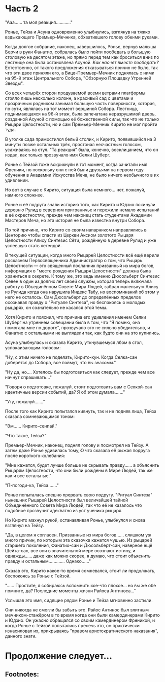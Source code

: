 # Часть 2

"Ааа...... та моя реакция............"

Ронье, Тейза и Асуна одновременно улыбнулись, взглянув на тяжко вздыхающего Премьер-Мечника, обхватившего голову обеими руками.

Когда долгое собрание, наконец, завершилось, Ронье, вернув малыша Берчи в руки Фанатио, собралась было пойти пообедать в большую столовую на десятом этаже, но прямо перед тем как броситься вниз по лестнице она была остановлена Асуной. *Как насчёт вместе пообедать?* Естественно, от такого предложения отказываться причин не было, так что эти двое приняли  его, а Вице-Премьер-Мечник поднялась с ними на 95-й этаж Центрального Собора, "Обзорную Площадку Утренней Звезды".

Со всех четырёх сторон продуваемой всеми ветрами платформы стояло лишь несколько колонн, а красивый сад с цветами и прозрачным родником занимал большую часть поверхности, которая, по сути, являлась на тот момент вершиной Собора. Лестница, поднимающаяся на 96-й этаж, была запечатана неразрушимой дверь, созданной Асуной с помощью её божественной силы, так что не только Рыцари Целостности, но и сам Премьер-Мечник Кирито не мог пройти туда.

В уголке сада примостился белый столик, и  Кирито, появившийся на 3 минуты позже остальных трёх, простонал несчастным голосом, усаживаясь на стул. "Та реакция" была, конечно, восклицанием, что он издал, как только прозвучало имя Селки Шуберг.

Ронье с Тейзой тоже вскрикнули в тот момент, когда зачитали имя Френики, но поскольку они с ней были друзьями на первом году обучения в Академии Искусства Меча, не было ничего необычного в их удивлении.

Но вот в случае с Кирито, ситуация была немного... нет, пожалуй, намного сложнее.

Ронье и её подруга знали историю того, как Кирито и Юдзио покинули деревню Рулид в северном приграничье и пережили немало испытаний в её окрестностях, прежде чем наконец стать студентами Академии Мастеров Меча, но эта история не была известна внутри Собора.

По той  причине, что Кирито со своим напарником направлялись в Центорию чтобы спасти из Церкви Аксиом золотого Рыцаря Целостности Алису Синтезис Сёти, рождённую в деревне Рулид и уже успевшую стать легендой.

В текущей ситуации, когда много Рыцарей Целостности всё ещё верили росказням Первосвященника Администратор о том, что Рыцарь Целостности — это священный посланник призванный из мира богов, информация о "месте рождения Рыцаря Целостности" должна была храниться в секрете. К тому же, это ведь именно Дюсольберт Синтезис Севен в один из долгих лет своей службы, которая теперь включала работу в Объединённом Совете Мира Людей, забрал маленькую Алису из Рулида когда она нарушила Индекс Табу, но воспоминаний об этом у него не осталось. Сам Дюсольберт до определённых пределов осознавал правду о "Ритуале Синтеза", но беспокоясь о молодых рыцарях, он сознательно не касался этой темы.

Хотя Кирито и пояснил, что причина его удивления именем Селки Шуберг на утреннем совещании была в том, что "Я помню, она помогала мне по дороге", прозвучало это не сильно убедительно, и Фанатио с остальными не выглядели так, как будто они на это купились.

Асуна улыбнулась и сказала Кирито, уткнувшемуся лбом в стол, успокаивающим голосом:

"Ну, с этим ничего не поделать,  Кирито-кун. Когда Селка-сан доберётся до Собора, все поймут, что вы знакомы."

"Ну да, но.... Хотелось бы подготовиться как следует, прежде чем все начнут спрашивать..."

"Говоря о подготовке, пожалуй, стоит подготовить вам с Селкой-сан идентичные версии событий, да? Я об этом думала......."

"Угу, пожалуй......."

После того как Кирито попытался кивнуть, так и не подняв лица, Тейза сказала сомневающимся тоном:

"Эм...... Кирито-сенпай."

"Что такое, Тейза?"

Премьер-Мечник, наконец, поднял голову и посмотрел на Тейзу. А затем даже Ронье удивилась тому,Ю что сказала её рыжая подруга после короткого колебания:

"Мне кажется, будет лучше больше не скрывать правду...... а объяснить Рыцарям Целостности, что они были рождены в Мире Людей, так же как и все остальные."

"П-погоди-ка, Тейза......."

Ронье попыталась спешно прервать свою подругу. "Ритуал Синтеза" нынешних Рыцарей Целостности был величайшей тайной Объединённого Совета Мира Людей, так что её не казалось что подобное прозвучит адекватно из уст ученика рыцаря.

Но Кирито махнул рукой, останавливая Ронье, улыбнулся и снова взглянул на Тейзу.

"Да, в целом я согласен. Призванные из мира богов...... слишком уж много причин, по которым эта сказочка кажется чушью. Из рыцарей старшего поколения, Фанатио-сан и Дюсольберт-сан, наверное ещё Шейта-сан, все они в значительной мере осознают истину, и однажды...... даже как можно скорее, я думаю, что стоит объяснить правду и остальным.………… Однако……"

Сказав это, Кирито какое-то время сомневался, стоит ли продолжать, беспокоясь за Ронье с Тейзой.

"...... Простите, я собираюсь вспомнить кое-что плохое... но вы же обе помните, да? Последние моменты жизни Райоса Антиноса..."

Услышав это имя, сидящие рядом Ронье и Тейза мгновенно застыли.

Они никогда не смогли бы забыть это. Райос Антинос был элитным мечником-стажёром в то время когда они были камердинерами Кирито и Юдзио. Он ужасно обращался со своим камердинером Френикой, и когда Ронье с Тейзой попытались пресечь это, он практически изнасиловал их, прикрываясь “правом аристократического наказания”, данного знати.

# Продолжение следует...

<!-- Кирито и Юдзио jumped into the room in a critical moment и saved the two of them, but Raios who lost both arms slashed by Кирито's blow, died in a strange way that still gave them shivers when the scene was remembered.

He did not lose the whole Life by massive bleeding. Rather, he let out a bizarre scream that cannot be thought of as a human’s one, then he collapsed on the floor as if the very soul of him had disappeared... и died. In the subsequent Войны с Внешним Миром, Ронье и the other one witnessed many times people и sub-people losing their lives, but never have seen such a death.

When the two of them began to tremble badly, both Кирито и Асуна sitting across the table simultaneously leaned ahead, pulled the hands of Ронье и Тейза to the middle of the table и wrapped them firmly with their own hands. The hands of two humans who came to this world from the Real World were warmer than anyone else’s, и the cold wrapping Ронье quickly disappeared.

*Thank you very much*, she did not say these words but simply nodded, the two across nodded with a similar smile и returned to their seats. After breathing deeply, Ронье asked again.

"....... Is there a relationship between the last moments of elite Мечник-in-training Antinous и the Синтез Ritual...?"

Кирито instantly shook his head.

"No, there is no direct relationship. But...... people who live in Underworld are can become like Raios when one's mind is subjected to extreme loads."

"Eh……"

Ронье и Тейза opened both eyes wide, but Кирито waved quickly again.

"You do not need to be afraid, you two are all right because that phenomenon only happens to those who are bound by a very rigid ideology."

"Rigid...... ideology?"

"Yeah, at that time, Raios put his Life on the scales against Taboo Index. For Raios who seemed to be made of self-esteem, his life should be given priority above everything else. But at the same time the Taboo Index is the absolute law that should not be violated no matter what happens. To violate the Taboo Index or to comply with the Taboo Index и die... neither of them could be chosen, и the Raios’ soul has collapsed."

When Кирито became silent, Асуна who would have already heard that story also had a look of mixed fear и resentment. Кирито kept on talking after lightly touching the hands of Асуна laying on the table.

"Besides, there is a story Я heard from Фанатио, that in the defense battle by the Great Eastern Gate even the giants’ former chief lost his mind и then screamed the same way like Raios. The giants tend to stabilize themselves by believing that they are the strongest among all the races... Я think that stereotype was about to be destroyed и he had gone mad. The problem... perhaps, for some Рыцарь Целостностиs, believing that they were summoned from gods’ world may be the foundation of their soul of equal importance."

For Ронье who witnessed the strength и the nobility of Рыцарь Целостностиs every day, Кирито's fearful words gave totally perplexed feeling.

Of course, the fact that everything about "Синтез ritual" is lies — the fact that the Highest Priest Administrator had deceived all Рыцарь Целостностиs, would mean terrible shock to them.

But knights, fearless, depending on nobody but themselves, they can endure even that. Not like Raios Antinous, they won’t let their soul collapse.

Or was this just a wish? Even after becoming a knight apprentice, Ронье continued embracing heartfelt respect и admiration for Рыцарь Целостностиs even when it came to talking about Incarnation и teaching Меч skills и Sacred Art on a daily basis. She wanted them to be an absolute existence that cannot be hurt by anything ─ this way she felt, but was this really the truth...?

Ронье, deeply depressed, heard a trembling voice of Асуна.

"Hey, Кирито-kun. Я wondered for a moment... Taboo Index is absolute for people of Мира Людей, is it not? So that just as one tries to break it, their soul would collapse."

"Ah... not really. Usually, the ‘Seal of the right eye’ will be activated before the soul collapses, и they will not be able to continue thinking of violation.... The reason why the seal did not activate for Raios was that he never tried to commit an offense but acted from an absolute confidence, Я think because of that he fell into a **loop** of choosing between two taboos, that he must protect both Taboo Index и his life."

"Senpai, what is ‘**loop**’?"

It was Тейза who interrupted. Кирито answered with a sort of embarrassed expression.

"Even though I've planned to be careful, somehow **Eng**... a sacred word came out. Loop is ring, or something of that shape, it included the meaning of "never-ending" or "repeating"...... Good explanation?"

Кирито gazed at Асуна who smiled и nodded.

"Я think it was pretty good, the remaining meanings would be "to tie up" or "to wind around"<sup><a href="#Prim1">1</a></sup>.

"Uhu, uhu, thank you very much!"

Having thanked him, Тейза took out of a compartment of her uniform ─ there was a sacred word for it, seemingly "pocket" ─ a small square book of white hemp paper bundled with yarn threads и a copper pen. She quickly turned over sheets of paper already filled with small letters и arrived at a blank sheet, where she wrote the meaning of "loop".

"Wai... wait, Тейза, what's that?"

"He-he, Я got paper scraps at the management department и made it. If Я write it down this way, Я will not forget the sacred words that you have taught us."

"Se… secretly, such a thing..."

Ронье panicked a little to the surprising acumen и effort of Тейза who was supposed to hate studying even more than herself. She poked the flank of her best friend и whispered.

"Please tell me how to make one later."

"Hu-hu-hu, you know Я occasionally want to eat a honey pie from the ‘Jumping Deer’ pavilion."

"Я understand, surely..."

Кирито watching the exchange between the two of them leaned against the backrest и said:

"Well, Я hope the system will allow us to increase the production of white hemp. Я want three harvests now… or even five ones."

"Even tenfold would not be even closely enough."

Suddenly added Асуна.

"Ideally, everyone in Мира Людей...... no, in all Underworld should be able to use notebooks и copper pens freely."

"That would be great if that happened..."

Said Тейза who seemed to have unexpectedly recognized the pleasure of studying, staring at her small book.

"Since parchment is so expensive, children of lower classes like me и Ронье wrote in water-soluble lotus leaves ink, then washed it away и reused over и over. The regular paper made by hitting White-thread grass is cheap, but in just one week it’s life is exhausted и it will crumble.... Я think that any child will love to learn if this white paper becomes available for free."

"Well, afterwards Я hope to make as many textbooks as possible..."

Ронье also nodded deeply this time to Асуна's words.

For a while Кирито was flying around the Мира Людей to find the material for the paper which would combine the durability of parchment paper и the accessibility of regular paper. Finally, he found snow-white hemp, a pure white plant growing only on the rocky mountain in the northwestern part of the Northern Empire. Cutting its leaves и stems finely и stewing in a large pan, и when ready, pouring the thin layer of a goo over a flat surface, и before it’s Life begins to decrease, drying with thermal и aerial elements to change its current state from low-durability “plate” to high-durability “cloth”, и then rolling a large rolling pin many times over it to finish и smooth it — this way one can make white paper.

It was much cheaper than parchment only sixty cen of which can be made from a single sheep и its durability is high enough to compete with parchment, but it took more effort than regular paper, which is made by knitting White-thread grass vertically и horizontally и then hitting it with a mallet, и the material, snow-white hemp, was not available around the central capital. At that time, a field of snow-white hemp has been opened in the rocky production area, four manufactures were also completed in Центория, и sales of white hemp paper for the residents of the central capital has been started, but it still was higher priced than the regular paper. Even new to that all Ронье understood how hard it was to make this a cheap produce for children of Тёмной Территории as well as Мира Людей.

However, for Кирито и Асуна the mass production of white hemp was not the final goal. It seemed that they wanted to make a massive number of textbooks in which Мира Людей languages, mathematics, и methods of learning techniques would be described.

"...... If textbooks get distributed to one person each, children can study at any time..."

It was Тейза who took over Ронье's words.

"Even for the textbook of the elementary Sacred Art, they say, it takes skillful craftsman a month to copy a single book. Of course, it is very expensive...... My father bought a textbook because Sacred Art was an entrance exam subject of Академии Искусства Меча, still it was only possible to buy an early copy where characters had lost their shapes, which seemed to be a terrible regret. It is still my treasure."

Actually, Ронье shared the same experience.

The highest-class books at Мира Людей, textbooks carefully copied with the same "axiom typeface" as used in the Taboo Index, were priced at more than 1 million shears, и lower-ranking aristocrats could not buy it, not to mention ordinary people. So-called "quick-copy" textbooks, appearing if a young craftsman copied it with some misshaped letters, would fall in price much, but it was still elite shopping.

"This is something to take care of. Then, someday..."

Кирито said that while smiling, then he paused и heavily sighed.

"...... Mass production of textbooks will be many times harder than white hemp paper, but well, we’ll take care of it patiently, because there is plenty of time..."

"...That's right."

Асуна nodded with a somewhat mischievous smile.

"So, Кирито-kun, it was not only the Меч skill but also the Sacred art test, when you took the entrance exams of Академии Искусства Меча."

"Ah, that, Я was among the top twelve...... Я wish Я could say. But Я learned Sacred Art from Юдзио fervently supervising that Я learn only stuff Я should."

When hearing that, Тейза smiled и chuckled. However, her laughter seemed to include emotions other than joy, и Ронье could only slightly open her mouth, without saying a word.

Асуна who has a consoling smiling smile, looked at the blue sky visible between the columns и an expression of vexation blinked across her face.

"Anyway, both of you are probably hungry. Let’s have lunch, can you help me to carry it?"

Of course, Кирито also got upright immediately as Ронье и Тейза who stood up at the same time. From the time she was his valet, Ронье always said "Let me do it" at such times, but even at that time Кирито would not sit down и wait for service. *SenpAI really did not change*... as she was thinking so walking behind Асуна, Тейза took out the pen и the notebook again и said:

"So, Асуна-сама, ‘notebook’ is some sort of book for records?"

**Grrr** — it was Ронье who could not help clenching her fists.

![Image](/Translate/Img/p067.jpg)

***

On the first floor beneath the "Наблюдательный пост Утренней Звезды", on the ninety-fourth floor of the Собора, there was a kitchen, not as wide as the large kitchen on the tenth floor, but convenient и a well-equipped one.

As soon as Асуна opened the double door, the sweet scent of honey и the fragrant aroma of burned cheese stroke her, и the Ронье’s stomach shrunk tightly.

The kitchen was built with marble floor и white ceiling, there were many tall cupboards on the walls on three sides, brightening its appearance with the variety of tightly packed ingredients и colorful vases и bottles. On the remaining wall there was a shelf with cooking utensils и a large furnace; a large white wooden workbench was placed in the center of the wide room.

As four people entered the kitchen, a slender figure behind the workbench lifted the head.

It was a young woman wearing a white cook’s coat with no stain on it и a cylindrical hat above the short hair. To be exact, she should be referred to as 'very young'.

The woman who was sitting on a chair и grinding a large kitchen knife stood up looking at Ронье и others. Briefly bowed to Асуна, she said:

"Асуна-сама, Я left it wrapped in the oven to keep it warm. Salad и bread will be there as well."

"Thank you, Hana, Я am sorry to be late."

Асуна, after saying the apology, walked up to a large hot oven set on the wall at the back of the kitchen. This cooking utensil, which burns the fire under the tightly sealed box made of stone и bricks и heats the contents equally, was called "**tenpi**" in Мира Людей language, to distinguish it from "**tenpi**" meaning the light of Solus, it was more common to call it an **oven** in the Common Sacred Language.<sup><a href="#Prim2">2</a></sup>

Of course, both **salad** и **bread** were common sacred words too, so this time Тейза did not took the notebook out.

Асуна, who opened the door of the oven after fitting thick leather gloves, pulled out a large container with lid from inside. The container seemed to emit the smell of cheese.

Speaking of what enclosed the cooking, it was a simple shallow pot used to cook various ingredients in a flour dough baked around them, but it was unheard that someone will be cooking by putting such a pot in the oven. In the first place the oven was used for baking bread. With the look of excitement, Асуна moved the elliptical container to the workbench, и carefully removed the lid.

"Wow, wha… what is... this ...?"

It was Тейза who said this loudly. Ронье also bent her neck.

And then it appeared from the container, the edge burnt a little, white и thin, like a piece of paper....

"Hu-hu, this is a ‘paper wrapped bake’."

As Асуна proudly declared this, Ронье и Тейза opened their eyes wide with "Eeeh…".

"What, paper, real paper? White hemp paper......?"

Веце-Премьер-Мечник nodded with a smile to this mistrustful question.

"Я got some paper that was burned during the drying process from the paper plants of Собора и tried it."

"But, if you bake it in the oven, the paper will burn quickly, will it not?"

"It would burn if it is ordinary paper. Я have not tried parchment, it’s too precious to be used in cooking. But white hemp paper, which as expected gained high durability, has properly fulfilled its duty."

As she said so, Асуна pulled the folded white hemp paper with her fingertips. It made a dry rustling sound but did not collapse. Despite being exposed to the high temperature of the heated oven, paper seemed to keep the Life intact.

While removing the leather gloves, Асуна continued:

"The cuisine of Мира Людей...... of Underworld is simple, but it is ruled by strict laws. Whether you bake it or simmer, ‘food’ does not become ‘dish’ unless it is heated for a certain time or more. If there is not enough heating it gains the **status**...... it becomes ‘half-baked’ or ‘rare’ и the stomach will hurt if you eat it, и on the contrary if you heat too much, it becomes ‘burned’ и it will be hard и bitter."

"Y-yes......."

That was the first thing any girl learns has from her mother when she is taught cooking. *Rather than half-baked or burned, proper fire should be turned* ─ they listened to Асуна's words automatically remembering the saying from the past.

"The only problem is that the dish becomes the most delicious at the moment when it changes from ‘heating’ to ‘cooked’, right? It the heating continues, the more it goes on, the more it moisture gets lost, the dish gets harder, и the taste of ingredients dissolves out of stewed dishes as well. In the case of stewing, there is also a way to saturate the taste of the soup by continuing heating with a low heat while adding ingredients, but it takes too much time и trouble."

"Y-yes......."

As Ронье nodded again, the unique taste of the mysterious ‘Obsidia boil’ she ate in the capital city of Obsidia was about to revive in her mouth, so move quickly said:

"...... but, how is this related to paper used in cooking?"

"Well, at first, Я tried to figure out the moment when the ingredients burned up, but Hana stopped me..."

When Асуна shifted her gaze, a white hat woman said without changing her expression:

"It is a trap that beginners и experts both fall every now и then. It wasn’t possible even for skilled chefs to figure out the perfect moment in hundreds of years. A long time ago, a person with an outstanding skill of determining, a chef called a genius of a kind being born once in one hundred years was invited to the Imperial Palace и cooked for the Император Norlangarth. Both the appetizer и the soup were masterpieces but the main dish, a big red-horned cow steak was taken from the fire only a moment earlier than needed. The Император who ate it got stomachache и exercised aristocratic judgement privilege to cut off the cook’s arms."

While Ронье и Тейза stood speechless, Асуна shook away a shadow of sadness и said.

"... So, Я decided to give up looking for the moment of baking и let it pass through as it is. But, instead Я asked Hana if there is a way to retain the moisture even if one cooks it over time, и she told me that if you put it in a bowl with a lid и bake it in the oven, it will be somewhat different."

"Heeeh...... Я also learned a variety of dishes, but Я have never thought of such a recipe. You are truly an exclusive chef of the Highest Priest."

As Тейза showed her admiration, a woman named Hana shrugged her shoulders.

"It is in the past already. ── Anyway, you need hardware with high priority that cannot be broken even if heated in an oven, и even in this Собора oven baking is not perfect... instead of getting out freely, the water accumulates in the bowl и the dish gets half-braised и the taste of ingredients is diluted."

"So, at first, Я tried traditional wrap, Я wrapped the ingredients in dough, then put it in the bowl и baked it. But after all, the taste и moisture were gone out of the ingredient...... It was still OK if you eat it with the baked dough, but after all, the taste of the ingredient alone was bad. So, to preserve the moisture of the wrapped food from being lost, Я was considering whether there is something that can resist heat, и eventually Я came up with this white paper."

"Heeeh....... So, that’s what you mean by a ‘paper wrapped bake’?"

Ронье muttered that while staring at the contents of the vessel.

"So, is it now that you are going to unwrap it...?"

It was Премьер-Мечник who had been silent till now who said that with a faint miserable voice. Apparently, he endured the hunger but the limit seems to have come.

Асуна giggled и picked the slightly scorched edge of paper with slender fingers.

"Actually, today is the first time to try. So if it fails you can only have salad и bread for lunch, sorry for that."

"E-eeeh?!"

That exclamation came not only from Кирито but also Тейза. Of course, Ронье felt the same as well. While watching Асуна's hand, she prayed to the goddess of earth Terraria who also controlled the food.

The paper unfolded from all sides one by one, и as soon as it was opened on the left и right, Ронье felt an incredibly saturated mellow aroma spreading all around.

The main ingredients were white fish fillets, mushrooms, vegetables и plenty of herbs, with cheese melting on top. It is understood at first sight that the heating was proper, but unlike baking in a pot, it did not burn or shrink at all. It seemed that most of the moisture was preserved.

"Looks good, is it not?"

Асуна also nodded to Hana's voice.

"Well, let's enjoy it while it's hot. Кирито-kun, please help me to get five plates."

***

In the end, five people including Hana persuaded by Асуна had lunch consisting of white paper wrapped fish, bread и salad at the table at the 95th floor.

After recollecting his experience of the past era, Кирито also helped with his serving skills и the dining table was set-up in only a few minutes. Five people raised cups with warm shiral water<sup><a href="#Prim3">3</a></sup>, и at the same time picked up knives и forks.

The fish placed on the dish was still steaming up stimulating a lot of appetite, yet Ронье carefully sniffed the scent for the second time. However, vegetables, mushrooms, и molten cheese fragrance became completely unaffected by a burning white pages smell, which was not present at all.

The fish emanated a fresh fillet elasticity, but it was easily cut through just by touching it with the knife. When brought to a mouth, it amazed with the gentleness of the product. There was plenty of juice, it was hard to believe that heating has been taken to the finish.

"Wow...... It's quite different from direct flame-grilling! It's sooo tasty!"

Ронье agreed with Тейза's impression, so she also nodded. Асуна tasted carefully и looked like she was satisfied и nodded, but immediately tilted her neck a little.

"Yes, Я managed not to miss a lot of moisture as planned... but after all, there is almost no fragrance of direct fire left......"

"How about removing the lid of the bowl и the white hemp paper close to the finish, и then roast it a little with thermal elements?"

As Hana suggested so, Асуна turned her face to her.

"All right, it's going to be fairly fragrant by just burning the surface a little. Next time, let's stop heating 20 seconds earlier и try it."

While the two cooks were exchanging opinions, Кирито remained silent ── he was completely absorbed by the dish и kept moving the fork. Ронье worried that he would not say anything till the very end, и involuntary whispered to the right Кирито.

"Ehm, senpai, what impression of taste do you......"

"……Hmm?"

That time Премьер-Мечник was stuffing his mouth with fish, vegetables и mushrooms, so after munching for some time, he pushed out a word:

"~pasthy!"

Асуна helplessly shook her head:

"Except for that, Я do not really expect Кирито-kun to share a comment of a gastronomic critic level...... but something tells me you can be a little more specific."

"Well… th-then... Я want to eat even the wrapping paper!"

Three people who knew him well sighed at the same time, Hana tried to keep abstract и expressionless, but Ронье did not miss that she winced.

Happy lunch ended in about 30 minutes, и Hana cleaned up dishes, a task she had toughly insisted on leaving to her, и four people who remained on the ninety-fifth-floor shared feeling of satisfaction staying silent for a while.

Кирито и Асуна, real-world humans, made countless big и small changes to Underworld. The biggest one would definitely be an aristocratic system reform, but for Ронье it was much more about the changes that she could experience directly in everyday life, such as the development of white hemp paper и its application in paper wrapped baking.

The two of them were at that time trying to improve the healthcare system in smaller towns и villages, as hospitals existed only in big towns. Currently, in the remote villages и similar settlements, treatment of injuries и diseases is carried out by **sisters** и **brothers** alone, и there were many cases where treatment could not happen in time, such as when a large number of injured people appear simultaneously. In addition, advanced luminous element-based treatment techniques were considerably more difficulty in comparison to dark element art и similar ones, и in some cases less experienced clerics could not cope with life-threatening injury or even major injuries.

The number of Мира Людей people who lose their lives in accidents or epidemies would be drastically reduced if they succeed in building hospitals with full-time clerics specializing in treatment techniques in all towns и villages. In addition, Кирито together with her wanted to develop folk remedies comprising drugs, bandages, poultices, etc. instead of relying solely on Sacred Art for advanced treatment.

Ронье thought it was wonderful for the world to progress into a better state by the advancements that the two of them can bring. At the same time, however, she felt something like a faint anxiety.

Мира Людей had hardly changed within the three hundred years under the rule of the Highest Priest Administrator — in particular the establishment of a governing system dividing in the four empires. It is because the Highest Priest wanted the "permanent stagnation" state for the world, as a result Мира Людей neither did solve the problem of great aristocracy as well as the gap between the central capital и the frontier, nor had the world got worse any more.

Кирито и Асуна, on contrary, continued to make constant efforts to further develop both Мира Людей и the whole Underworld. Even taking this one thing, that the general people who were oppressed by the great aristocrats due to the private ownership of the territory were released, the world has definitely improved.

But as the world changed, the expectations people impose upon the Объединённого Совета Мира Людей... or rather directly upon its representatives Кирито и Асуна will infinitely expand. From the perspective of an apprentice knight such as Ронье, the two of them have power equal to gods, but still they were never omniscient. Ронье felt uneasy because she knew how much Кирито regrets и grieves that he could not save Юдзио. *In the future, if the crisis that could not be avoided even with the power и knowledge of Кирито и Асуна — an ultimate catastrophe transcending the Войны с Внешним Миром strikes the Underworld, what kind of words will surely be thrown to Кирито и her, it becomes inevitably terrifying....*

“Ehm… Асуна-сама?”

The voice of Тейза sounding next to her pulled Ронье's consciousness back from anxious thoughts. Асуна who was drinking tea boiled after meals blinked и asked:

"What is it, is Тейза-сан?"

"Come to think of it, Я guess Я interfered in what you were saying before the meals? Certainly, it was about the Taboo Index?"

"Was it so……"

At the same time as Асуна tilted her head, Ронье rewound her memory.

Indeed, it seemed that Асуна had asked Кирито something about Taboo Index after the talk of whether to reveal the truth of "Синтез ritual" to the upper Рыцарь Целостностиs и others. Afterwards, Кирито talked about the mental loop of choosing between two taboos that Raios Antinous caught, и Тейза asked something about the meaning of the sacred word loop, from which the topic diverted to the increase of production of white papers и Тейза’s notebook. Which means ──.

".... hey Тейза, Асуна-сама's topic was changed in the middle, it's not your fault!"

When Ронье shouted that loudly, Тейза who seemed to have reached the same conclusion slightly put out her tongue.

"Well, maybe it was."

"Altogether... Асуна-сама, really sorry."

When she lowered her head on behalf of her best friend, Веце-Премьер-Мечник chuckled и swung a hand gently.

"No worries, Я would have said something should if Я was concerned of it. Well... и what Я wanted to ask...?"

With a smile, Асуна turned her eyes to the left.

"......Uh, Кирито-kun, for the people of Мира Людей the Taboo Index is absolute, trying to break it would trigger a ‘seal on the right eye’ or in the worst case the mind would collapse... is that the understanding?"

Кирито, once again questioned, nodded while adding some milk, that was just obtained this morning at the stables of the Собора, to his kohiru tea:

"Yeah, Я think that's the case in principle."

"So then... The criminal who killed Yazen-сан, a cleaner at the inn in Southern Центория, either broke the seal of the right eye, or avoided contraindication in some way, or he was not bound by the Taboo Index from the very beginning?"

"... Yeah, Я think it's one of the three....... About the third one...... if that is correct, the criminal will be a Тёмной Территории person rather than a Мира Людей person, but even in that case, it is still necessary to break the ‘Law of the Strongest’ of Тёмной Территории as much absolute as the Taboo Index. Isukan, the strongest person within present Тёмной Территории, has issued a documental order to prohibiting of doing bad things in Мира Людей..."

Ронье who heard these words timidly lifted the right hand after recollecting some of Асуна's earlier words.

"Ehm, senpai, may I.......?"

"Go ahead, Ронье."

"It is in the past now... but the man in the black robe who kidnapped Isukan-сама’s и Шейта-сама’s baby at Obsidia Castle was obviously ignoring the law of power, was he not? Because he took Lisa-chan as a hostage и ordered Isukan-сама to kill my senpai......."

Upon hearing that, Асуна, who should have received detailed reports, и Тейза, who learned details directly from Ронье<sup><a href="#Prim4">4</a></sup>, hardened their expressions. However, Кирито himself only vaguely nodded и answered.

"That is so. In other words, that kidnapper believes that he is stronger than Isukan, or he obeys orders from someone who is…  or he believes they are."

"That's what Я mean, there’s something...... slightly wrong with this story. First of all, how do people of Тёмной Территории confirm that the one to follow is stronger than oneself? No doubt, there must be ways other than a fight."

"Isukan's fist fighters clan should do it. Whether it's a battle or a game....... But surely, not all the residents are fighting with each other. Briefly, there is a mechanism in which the strongest one among races, guilds, и clans is chosen to be the leader. Prior to the war, the leaders composed a governing body called ‘Ten Lords Conference’ to decide on various laws. Today, the name has been changed to ‘Five Clans Conference’, but the actual mechanism remained the same... Isukan is among the leaders who are participating in the Five Clans Conference, the strongest ones in individual areas of power."

"... Then, even if that kidnapper thinks he is stronger than Isukan-сама, that alone cannot break the Law of the Strongest, can it? Unless he fights Isukan-сама to prove it."

As Ронье said so, Кирито sighed folding arms on his chest.

"Well... it depends on the strength of the thought....... At the time of the "Rebellion of Four Empires", the four Императорs rebelled against the Axiom Church by breaking the first Article of Taboo Index which they should have been bound by. The belief that the Объединённого Совета Мира Людей overtook the Axiom Church justified the right to regain the Church from us for the Highest Priest to the degree when it exceeded the control of the Taboo Index. If there is something that generates a thought as strong, it may be possible to break the Law of the Strongest without fighting directly with Isukan."

To that words, Ронье’s back lightly trembled, as she recalled Император Крюгер Norlangarth VI’s self-esteem almost physically seeping into the space surrounding him. Next to her, Тейза also pulled her neck in before speaking in a quiet voice.

"...... Certainly, the Император seemed to never consider the Union Council at all. But that was because the Император has dominated the empire for hundreds of years...... is it possible for a human without such a background to rebel against his superiors only by his beliefs?"

The answer to Тейза came from Асуна, whom she interrupted already for the second time.

"Sure, that's true, Taboo Index or the Law of Power — one needs a good **backbone** to break through with beliefs и self-justifications. Oh, the **backbone** means the spine, support, the spiritual kernel."

"Y-yes."

"So...... that is what Я myself wanted to ask Кирито-kun about."

When Асуна turned her gaze to him, Кирито blinked bluntly.

"Huh……?"

"Regardless of whether the one who killed Yazen-сан was from Мира Людей or Тёмной Территории, either someone who ordered the killer or the murderer himself would have the same strong и distorted spirit as Императорs of the four empires once had. What Я wondered, however, was that if you have such a human being, it could have been even worse in Мира Людей...... Я mean, they could have caused the same catastrophic incident as Lisetta-chan's kidnapping in Тёмной Территории. Of course, Я do not neglect Yazen-сан's life...... but what Я am trying to say, if the criminal aims at the discord between Мира Людей и Тёмной Территории, there are more suitable **targets**... ones to aim at."

"In other words, they have a social position...... For example, aristocracy, large merchants, their families...... That's right..."

Looking at the face of muttering Кирито, Ронье said:

"W-wait, but if Yazen-сан's case is to make Кирито-сенпай to go to **Тёмной Территории**<sup><a href="#Prim5">5</a></sup>...... would it not be sufficient to aim just anyone?"

"Umm... well, no. If Я were a culprit, Я guess Я would make a case causing more **impact**. I’d try to increase the probability that Я will have to reach Obsidia..."

As Кирито said “Umm” submerging in his thoughts, Тейза asked Асуна for the meaning of "**impact**". Must be her notebook was getting substantial update that day.

*By the way, location names such as "Obsidia" и "Центория" are probably also derived from some sacred word, something corresponding to them......* Ронье thought.

Асуна, who sipped kohiru with tea with a bit of sugar, said in a flat tone.

"Hey Кирито-kun, Я think Я will try it."

"Eh... you will try what?"

Кирито asked that with a somewhat worried face.

Асуна's answer surprised a lot not just Ронье и Тейза but even such an unreasonable и reckless person as Премьер-Мечник himself.

"Ayuha-сан's past reflection technique. If you really can see past events и you use it in an inn where the incident happened, you should be able to see the culprit." -->

## Footnotes:

<!--1. <a name="Prim1"></a>Keep in mind, we’re not talking English word meaning here, but rather katakana ループ.
2. <a name="Prim2"></a>Welcome to the Japanese class. So, the native name for an oven would be 天火 which is pronounced “tenpi”. The “sunlight” would be 天日 which is also pronounced “tenpi”. But in Japanese it’s common to use “imported” word “oven”: オーブン, “o-bun”, which is used here и below. As for the next passage, it’s also 2 words of a similar kind.)
3. <a name="Prim3"></a>Sorry, couldn’t find an English canon: is it "siral", "chiral" or "shiral" Katakana lessons Я took say "shiral", but hey maybe your canon differs?
4. <a name="Prim4"></a>Original reads: “who heard the story directly from Ронье”, but that’s not true as Тейза only has heard about the kidnapping an hour ago or so, и we’ve been following them almost without interruptions since then.
5. <a name="Prim5"></a>Not sure if it matters, Ронье says the name here in Sacred Language.-->